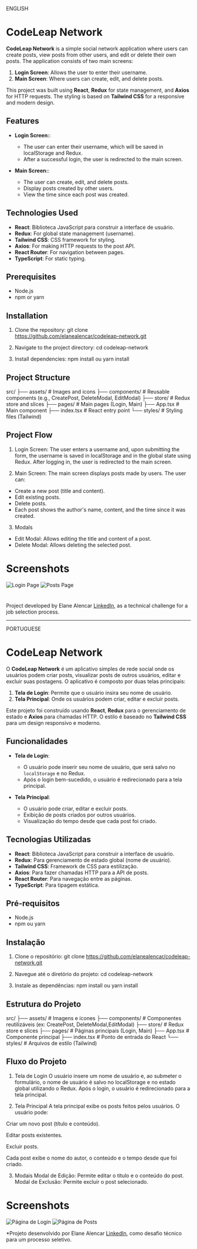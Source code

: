 ENGLISH 
# CodeLeap Network

**CodeLeap Network** is a simple social network application where users can create posts, view posts from other users, and edit or delete their own posts. The application consists of two main screens:


1. **Login Screen**: Allows the user to enter their username.
2. **Main Screen**: Where users can create, edit, and delete posts.

This project was built using **React**, **Redux** for state management, and **Axios** for HTTP requests. The styling is based on **Tailwind CSS** for a responsive and modern design.

## Features


- **Login Screen:**:
  - The user can enter their username, which will be saved in localStorage and Redux.
  - After a successful login, the user is redirected to the main screen.

- **Main Screen:**:
  - The user can create, edit, and delete posts.
  - Display posts created by other users.
  - View the time since each post was created.


## Technologies Used

- **React**: Biblioteca JavaScript para construir a interface de usuário.
- **Redux**: For global state management (username).
- **Tailwind CSS**: CSS framework for styling.
- **Axios**: For making HTTP requests to the post API.
- **React Router**: For navigation between pages.
- **TypeScript**: For static typing.

## Prerequisites

- Node.js
- npm or yarn

## Installation

1. Clone the repository:
   git clone https://github.com/elanealencar/codeleap-network.git


2. Navigate to the project directory:
    cd codeleap-network

3. Install dependencies:
    npm install
    ou
    yarn install

## Project Structure

src/
├── assets/              # Images and icons
├── components/          # Reusable components (e.g., CreatePost, DeleteModal, EditModal)
├── store/               # Redux store and slices
├── pages/               # Main pages (Login, Main)
├── App.tsx              # Main component
├── index.tsx            # React entry point
└── styles/              # Styling files (Tailwind)

## Project Flow
1. Login Screen:
The user enters a username and, upon submitting the form, the username is saved in localStorage and in the global state using Redux. After logging in, the user is redirected to the main screen.

2. Main Screen: 
The main screen displays posts made by users. The user can:
  - Create a new post (title and content).
  - Edit existing posts.
  - Delete posts.
  - Each post shows the author's name, content, and the time since it was created.

3. Modals
  - Edit Modal: Allows editing the title and content of a post.
  - Delete Modal: Allows deleting the selected post.

# Screenshots
![Login Page](assets/initial_page.png)
![Posts Page](assets/main_page.png)


#
Project developed by Elane Alencar [LinkedIn](https://www.linkedin.com/in/elanealencar/), as a technical challenge for a job selection process.


---------------------
PORTUGUESE 
# CodeLeap Network

O **CodeLeap Network** é um aplicativo simples de rede social onde os usuários podem criar posts, visualizar posts de outros usuários, editar e excluir suas postagens. O aplicativo é composto por duas telas principais:

1. **Tela de Login**: Permite que o usuário insira seu nome de usuário.
2. **Tela Principal**: Onde os usuários podem criar, editar e excluir posts.

Este projeto foi construído usando **React**, **Redux** para o gerenciamento de estado e **Axios** para chamadas HTTP. O estilo é baseado no **Tailwind CSS** para um design responsivo e moderno.

## Funcionalidades

- **Tela de Login**:
  - O usuário pode inserir seu nome de usuário, que será salvo no `localStorage` e no Redux.
  - Após o login bem-sucedido, o usuário é redirecionado para a tela principal.

- **Tela Principal**:
  - O usuário pode criar, editar e excluir posts.
  - Exibição de posts criados por outros usuários.
  - Visualização do tempo desde que cada post foi criado.

## Tecnologias Utilizadas

- **React**: Biblioteca JavaScript para construir a interface de usuário.
- **Redux**: Para gerenciamento de estado global (nome de usuário).
- **Tailwind CSS**: Framework de CSS para estilização.
- **Axios**: Para fazer chamadas HTTP para a API de posts.
- **React Router**: Para navegação entre as páginas.
- **TypeScript**: Para tipagem estática.

## Pré-requisitos

- Node.js
- npm ou yarn

## Instalação

1. Clone o repositório:
   git clone https://github.com/elanealencar/codeleap-network.git


2. Navegue até o diretório do projeto:
    cd codeleap-network

3. Instale as dependências:
    npm install
    ou
    yarn install

## Estrutura do Projeto

src/
├── assets/              # Imagens e ícones
├── components/          # Componentes reutilizáveis (ex: CreatePost, DeleteModal,EditModal)
├── store/               # Redux store e slices
├── pages/               # Páginas principais (Login, Main)
├── App.tsx              # Componente principal
├── index.tsx            # Ponto de entrada do React
└── styles/              # Arquivos de estilo (Tailwind)

## Fluxo do Projeto
1. Tela de Login
O usuário insere um nome de usuário e, ao submeter o formulário, o nome de usuário é salvo no localStorage e no estado global utilizando o Redux. Após o login, o usuário é redirecionado para a tela principal.

2. Tela Principal
A tela principal exibe os posts feitos pelos usuários. O usuário pode:

Criar um novo post (título e conteúdo).

Editar posts existentes.

Excluir posts.

Cada post exibe o nome do autor, o conteúdo e o tempo desde que foi criado.

3. Modais
Modal de Edição: Permite editar o título e o conteúdo do post.
Modal de Exclusão: Permite excluir o post selecionado.

# Screenshots
![Página de Login](assets/initial_page.png)
![Página de Posts](assets/main_page.png)


*Projeto desenvolvido por Elane Alencar [LinkedIn](https://www.linkedin.com/in/elanealencar/), como desafio técnico para um processo seletivo.